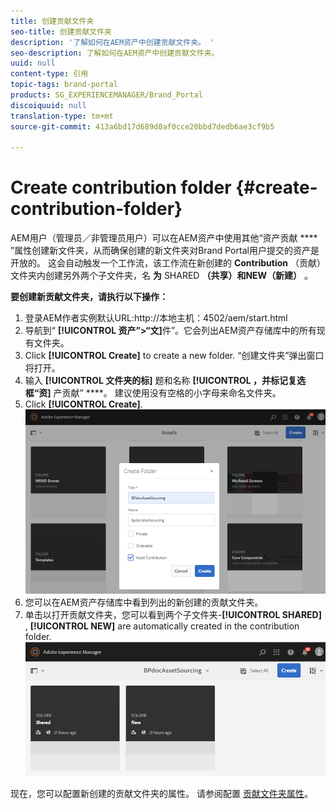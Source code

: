 ```yaml
---
title: 创建贡献文件夹
seo-title: 创建贡献文件夹
description: '了解如何在AEM资产中创建贡献文件夹。 '
seo-description: 了解如何在AEM资产中创建贡献文件夹。
uuid: null
content-type: 引用
topic-tags: brand-portal
products: SG_EXPERIENCEMANAGER/Brand_Portal
discoiquuid: null
translation-type: tm+mt
source-git-commit: 413a6bd17d689d0af0cce20bbd7dedb6ae3cf9b5

---
```



# Create contribution folder {#create-contribution-folder}

AEM用户（管理员／非管理员用户）可以在AEM资产中使用其他“资产贡献 **** ”属性创建新文件夹，从而确保创建的新文件夹对Brand Portal用户提交的资产是开放的。  这会自动触发一个工作流，该工作流在新创建的 **Contribution** （贡献）文件夹内创建另外两个子文件夹，名 **为** SHARED **（共享）和NEW（新建）** 。

**要创建新贡献文件夹，请执行以下操作：**
1. 登录AEM作者实例默认URL:http://本地主机：4502/aem/start.html
1. 导航到“ **[!UICONTROL 资产”&gt;“文]**&#x200B;件”。它会列出AEM资产存储库中的所有现有文件夹。
1. Click **[!UICONTROL Create]** to create a new folder. “创建文件夹”弹出窗口将打开。
1. 输入 **[!UICONTROL 文件夹的标]** 题和名称 **[!UICONTROL ，并标记复选框“资]** 产贡献” ****。
建议使用没有空格的小字母来命名文件夹。
1. Click **[!UICONTROL Create]**.
   ![](assets/create-contribution-folder.png)
1. 您可以在AEM资产存储库中看到列出的新创建的贡献文件夹。
1. 单击以打开贡献文件夹，您可以看到两个子文件夹-**[!UICONTROL SHARED]** , **[!UICONTROL NEW]** are automatically created in the contribution folder.\
   ![](assets/contribution-folder.png)

现在，您可以配置新创建的贡献文件夹的属性。 请参阅配置 [贡献文件夹属性](brand-portal-configure-contribution-folder-properties.md)。